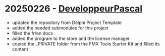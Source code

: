 # 20250226 - [DeveloppeurPascal](https://github.com/DeveloppeurPascal)

* updated the repository from Delphi Project Template
* added the needed submodules for this project
* filled the fr/en docs
* added the program to the store and the license manager
* copied the _PRIVATE folder from the FMX Tools Starter Kit and filled its content
